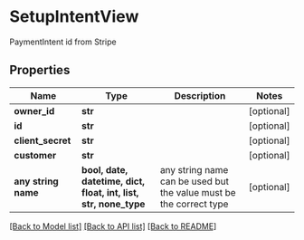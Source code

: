 # SetupIntentView

PaymentIntent id from Stripe

## Properties
Name | Type | Description | Notes
------------ | ------------- | ------------- | -------------
**owner_id** | **str** |  | [optional] 
**id** | **str** |  | [optional] 
**client_secret** | **str** |  | [optional] 
**customer** | **str** |  | [optional] 
**any string name** | **bool, date, datetime, dict, float, int, list, str, none_type** | any string name can be used but the value must be the correct type | [optional]

[[Back to Model list]](../README.md#documentation-for-models) [[Back to API list]](../README.md#documentation-for-api-endpoints) [[Back to README]](../README.md)



